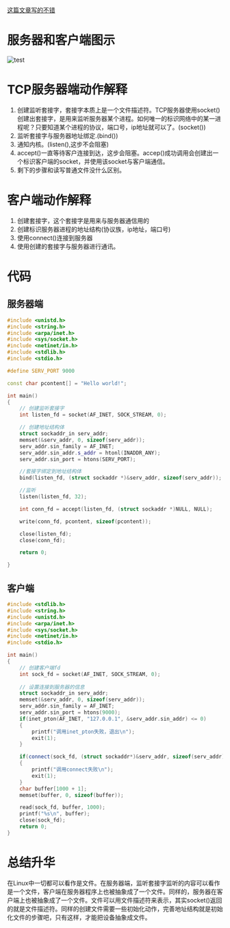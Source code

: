 [这篇文章写的不错](https://blog.csdn.net/lihao21/article/details/64624796)
# 服务器和客户端图示
![test](https://img-blog.csdnimg.cn/20190822215013320.jpeg?x-oss-process=image/watermark,type_ZmFuZ3poZW5naGVpdGk,shadow_10,text_aHR0cHM6Ly9ibG9nLmNzZG4ubmV0L2xpaGFvMjE=,size_16,color_FFFFFF,t_70)

# TCP服务器端动作解释
1. 创建监听套接字，套接字本质上是一个文件描述符。TCP服务器使用socket()创建出套接字，是用来监听服务器某个进程。如何唯一的标识网络中的某一进程呢？只要知道某个进程的协议，端口号，ip地址就可以了。(socket())
2. 监听套接字与服务器地址绑定.(bind())
3. 通知内核。(listen(),这步不会阻塞)
4. accept()一直等待客户连接到达，这步会阻塞。accep()成功调用会创建出一个标识客户端的socket，并使用该socket与客户端通信。
5. 剩下的步骤和读写普通文件没什么区别。

# 客户端动作解释
1. 创建套接字，这个套接字是用来与服务器通信用的
2. 创建标识服务器进程的地址结构(协议族，ip地址，端口号)
3. 使用connect()连接到服务器
4. 使用创建的套接字与服务器进行通讯。

# 代码
## 服务器端
```c++
#include <unistd.h>
#include <string.h>
#include <arpa/inet.h>
#include <sys/socket.h>
#include <netinet/in.h>
#include <stdlib.h>
#include <stdio.h>

#define SERV_PORT 9000

const char pcontent[] = "Hello world!";

int main()
{
    // 创建监听套接字
    int listen_fd = socket(AF_INET, SOCK_STREAM, 0);

    // 创建地址结构体
    struct sockaddr_in serv_addr;
    memset(&serv_addr, 0, sizeof(serv_addr));
    serv_addr.sin_family = AF_INET;
    serv_addr.sin_addr.s_addr = htonl(INADDR_ANY);
    serv_addr.sin_port = htons(SERV_PORT);

    //套接字绑定到地址结构体
    bind(listen_fd, (struct sockaddr *)&serv_addr, sizeof(serv_addr));

    //监听
    listen(listen_fd, 32);

    int conn_fd = accept(listen_fd, (struct sockaddr *)NULL, NULL);

    write(conn_fd, pcontent, sizeof(pcontent));

    close(listen_fd);
    close(conn_fd);

    return 0;

}
```
## 客户端

```c++
#include <stdlib.h>
#include <string.h>
#include <unistd.h>
#include <arpa/inet.h>
#include <sys/socket.h>
#include <netinet/in.h>
#include <stdio.h>

int main()
{
    // 创建客户端fd
    int sock_fd = socket(AF_INET, SOCK_STREAM, 0);
    
    // 设置连接到服务器的信息
    struct sockaddr_in serv_addr;
    memset(&serv_addr, 0, sizeof(serv_addr));
    serv_addr.sin_family = AF_INET;
    serv_addr.sin_port = htons(9000);
    if(inet_pton(AF_INET, "127.0.0.1", &serv_addr.sin_addr) <= 0)
    {
        printf("调用inet_pton失败，退出\n");
        exit(1);
    }

    if(connect(sock_fd, (struct sockaddr*)&serv_addr, sizeof(serv_addr)) < 0)
    {
        printf("调用connect失败\n");
        exit(1);
    }
    char buffer[1000 + 1];
    memset(buffer, 0, sizeof(buffer));

    read(sock_fd, buffer, 1000);
    printf("%s\n", buffer);
    close(sock_fd);
    return 0;
}
```

# 总结升华
在Linux中一切都可以看作是文件。在服务器端，监听套接字监听的内容可以看作是一个文件，客户端在服务器程序上也被抽象成了一个文件。同样的，服务器在客户端上也被抽象成了一个文件。文件可以用文件描述符来表示，其实socket()返回的就是文件描述符。同样的创建文件需要一些初始化动作，完善地址结构就是初始化文件的步骤吧，只有这样，才能把设备抽象成文件。
